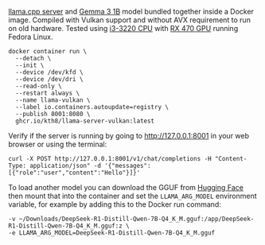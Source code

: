 [llama.cpp server](https://github.com/ggerganov/llama.cpp/tree/master/examples/server) and [Gemma 3 1B](https://huggingface.co/bartowski/google_gemma-3-1b-it-GGUF) model bundled together inside a Docker image. Compiled with Vulkan support and without AVX requirement to run on old hardware. Tested using [i3-3220 CPU](https://www.intel.com/content/www/us/en/products/sku/65693/intel-core-i33220-processor-3m-cache-3-30-ghz/specifications.html?q=CM8063701137502) with [RX 470 GPU](https://www.techpowerup.com/gpu-specs/radeon-rx-470.c2861) running Fedora Linux.

```
docker container run \
  --detach \
  --init \
  --device /dev/kfd \
  --device /dev/dri \
  --read-only \
  --restart always \
  --name llama-vulkan \
  --label io.containers.autoupdate=registry \
  --publish 8001:8080 \
  ghcr.io/kth8/llama-server-vulkan:latest
```
Verify if the server is running by going to http://127.0.0.1:8001 in your web browser or using the terminal:
```
curl -X POST http://127.0.0.1:8001/v1/chat/completions -H "Content-Type: application/json" -d '{"messages":[{"role":"user","content":"Hello"}]}'
```
To load another model you can download the GGUF from [Hugging Face](https://huggingface.co) then mount that into the container and set the `LLAMA_ARG_MODEL` environment variable, for example by adding this to the Docker run command:
```
-v ~/Downloads/DeepSeek-R1-Distill-Qwen-7B-Q4_K_M.gguf:/app/DeepSeek-R1-Distill-Qwen-7B-Q4_K_M.gguf:z \
-e LLAMA_ARG_MODEL=DeepSeek-R1-Distill-Qwen-7B-Q4_K_M.gguf
```
